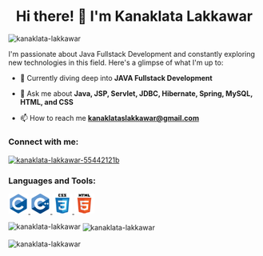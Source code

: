 <h1 align="center">Hi there! 👋 I'm Kanaklata Lakkawar</h1>
<p align="left"> <img src="https://komarev.com/ghpvc/?username=kanaklata-lakkawar&label=Profile%20views&color=0e75b6&style=flat" alt="kanaklata-lakkawar" /> </p>
<p>I'm passionate about Java Fullstack Development and constantly exploring new technologies in this field. Here's a glimpse of what I'm up to:</p>

- 🌱 Currently diving deep into **JAVA Fullstack Development**

- 💬 Ask me about **Java, JSP, Servlet, JDBC, Hibernate, Spring, MySQL, HTML, and CSS**

- 📫 How to reach me **kanaklataslakkawar@gmail.com**

<h3 align="left">Connect with me:</h3>
<p align="left">
<a href="https://linkedin.com/in/kanaklata-lakkawar-55442121b" target="blank"><img align="center" src="https://raw.githubusercontent.com/rahuldkjain/github-profile-readme-generator/master/src/images/icons/Social/linked-in-alt.svg" alt="kanaklata-lakkawar-55442121b" height="30" width="40" /></a>
</p>

<h3 align="left">Languages and Tools:</h3>
<p align="left"> <a href="https://www.cprogramming.com/" target="_blank" rel="noreferrer"> <img src="https://raw.githubusercontent.com/devicons/devicon/master/icons/c/c-original.svg" alt="c" width="40" height="40"/> </a> <a href="https://www.w3schools.com/cpp/" target="_blank" rel="noreferrer"> <img src="https://raw.githubusercontent.com/devicons/devicon/master/icons/cplusplus/cplusplus-original.svg" alt="cplusplus" width="40" height="40"/> </a> <a href="https://www.w3schools.com/css/" target="_blank" rel="noreferrer"> <img src="https://raw.githubusercontent.com/devicons/devicon/master/icons/css3/css3-original-wordmark.svg" alt="css3" width="40" height="40"/> </a> <a href="https://www.w3.org/html/" target="_blank" rel="noreferrer"> <img src="https://raw.githubusercontent.com/devicons/devicon/master/icons/html5/html5-original-wordmark.svg" alt="html5" width="40" height="40"/> </a> </p>

<p><img align="left" src="https://github-readme-stats.vercel.app/api/top-langs?username=kanaklata-lakkawar&show_icons=true&locale=en&layout=compact" alt="kanaklata-lakkawar" /></p>

<p>&nbsp;<img align="center" src="https://github-readme-stats.vercel.app/api?username=kanaklata-lakkawar&show_icons=true&locale=en" alt="kanaklata-lakkawar" /></p>

<p><img align="center" src="https://github-readme-streak-stats.herokuapp.com/?user=kanaklata-lakkawar&" alt="kanaklata-lakkawar" /></p>
